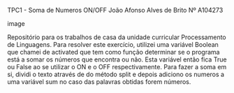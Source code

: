 TPC1 - Soma de Numeros ON/OFF
João Afonso Alves de Brito Nº A104273

image

Repositório para os trabalhos de casa da unidade curricular Processamento de Linguagens.
Para resolver este exercício, utilizei uma variável Boolean que chamei de activated que tem como função determinar se o programa está a somar os números que encontra ou não. Esta variável então fica True ou False ao se utilizar o ON e o OFF respectivamente. Para fazer a soma em si, dividi o texto através de do método split e depois adiciono os numeros a uma variável sum no caso das palavras obtidas forem números.

